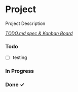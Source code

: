 # Project

Project Description

<em>[TODO.md spec & Kanban Board](https://bit.ly/3fCwKfM)</em>

### Todo

- [ ] testing  

### In Progress


### Done ✓


